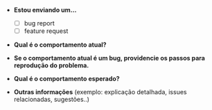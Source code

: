 
* __Estou enviando um...__
  - [ ] bug report
  - [ ] feature request

* **Qual é o comportamento atual?**

* **Se o comportamento atual é um bug, providencie os passos para reprodução do problema.** 

* **Qual é o comportamento esperado?**

* **Outras informações** (exemplo: explicação detalhada, issues relacionadas, sugestões..)
